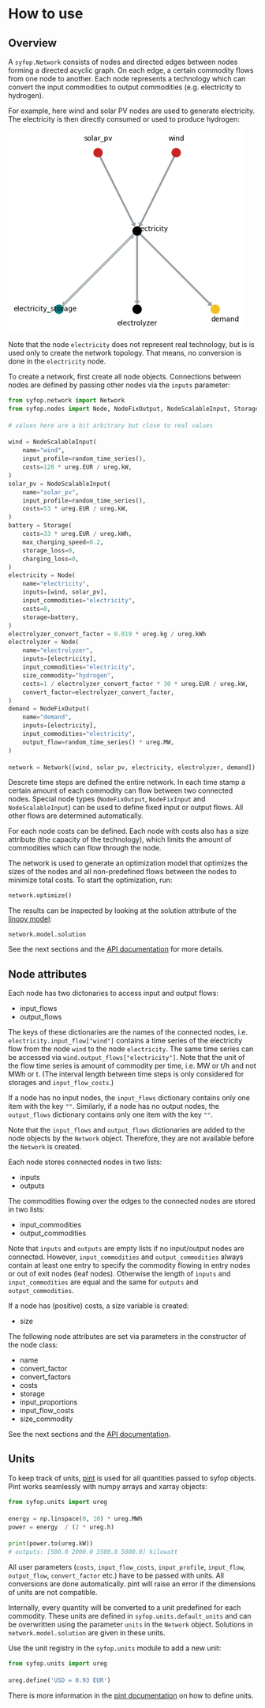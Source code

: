 How to use
==========

Overview
--------

A `syfop.Network` consists of nodes and directed edges between nodes forming a directed acyclic
graph. On each edge, a certain commodity flows from one node to another. Each node represents a
technology which can convert the input commodities to output commodities (e.g. electricity to
hydrogen).

For example, here wind and solar PV nodes are used to generate electricity. The electricity is then
directly consumed or used to produce hydrogen:

![Example network with wind, solar PV and hydrogen](_static/network_wind-solarpv-hydrogen.png)

Note that the node `electricity` does not represent real technology, but is is used only to create
the network topology. That means, no conversion is done in the `electricity` node.

To create a network, first create all node objects. Connections between nodes are defined by
passing other nodes via the `inputs` parameter:

```python
from syfop.network import Network
from syfop.nodes import Node, NodeFixOutput, NodeScalableInput, Storage

# values here are a bit arbitrary but close to real values

wind = NodeScalableInput(
    name="wind",
    input_profile=random_time_series(),
    costs=128 * ureg.EUR / ureg.kW,
)
solar_pv = NodeScalableInput(
    name="solar_pv",
    input_profile=random_time_series(),
    costs=53 * ureg.EUR / ureg.kW,
)
battery = Storage(
    costs=33 * ureg.EUR / ureg.kWh,
    max_charging_speed=0.2,
    storage_loss=0,
    charging_loss=0,
)
electricity = Node(
    name="electricity",
    inputs=[wind, solar_pv],
    input_commodities="electricity",
    costs=0,
    storage=battery,
)
electrolyzer_convert_factor = 0.019 * ureg.kg / ureg.kWh
electrolyzer = Node(
    name="electrolyzer",
    inputs=[electricity],
    input_commodities="electricity",
    size_commodity="hydrogen",
    costs=1 / electrolyzer_convert_factor * 30 * ureg.EUR / ureg.kW,
    convert_factor=electrolyzer_convert_factor,
)
demand = NodeFixOutput(
    name="demand",
    inputs=[electricity],
    input_commodities="electricity",
    output_flow=random_time_series() * ureg.MW,
)

network = Network([wind, solar_pv, electricity, electrolyzer, demand])
```

Descrete time steps are defined the entire network. In each time stamp a certain amount of each
commodity can flow between two connected nodes. Special node types (`NodeFixOutput`, `NodeFixInput`
and `NodeScalableInput`) can be used to define fixed input or output flows. All other flows are
determined automatically.

For each node costs can be defined. Each node with costs also has a size attribute (the capacity of
the technology), which limits the amount of commodities which can flow through the node.

The network is used to generate an optimization model that optimizes the sizes of the nodes and all non-predefined flows between the nodes to minimize total costs. To start the optimization, run:

```python
network.optimize()
```

The results can be inspected by looking at the solution attribute of the [linopy
model](https://linopy.readthedocs.io/en/latest/generated/linopy.model.Model.html):

```
network.model.solution
```

See the next sections and the [API documentation](project:api_reference/index.rst) for more
details.


Node attributes
---------------

Each node has two dictonaries to access input and output flows:

- input_flows
- output_flows

The keys of these dictionaries are the names of the connected nodes, i.e.
`electricity.input_flow["wind"]` contains a time series of the electricity flow from the node
`wind` to the node `electricity`. The same time series can be accessed via
`wind.output_flows["electricity"]`. Note that the unit of the flow time series is amount of
commodity per time, i.e. MW or t/h and not MWh or t. (The interval length between time steps is
only considered for storages and `input_flow_costs`.)

If a node has no input nodes, the `input_flows` dictionary contains only one item with the key
`""`. Similarly, if a node has no output nodes, the `output_flows` dictionary contains only one
item with the key `""`.

Note that the `input_flows` and `output_flows` dictionaries are added to the node objects by the
`Network` object. Therefore, they are not available before the `Network` is created.

Each node stores connected nodes in two lists:

- inputs
- outputs

The commodities flowing over the edges to the connected nodes are stored in two lists:

- input_commodities
- output_commodities

Note that `inputs` and `outputs` are empty lists if no input/output nodes are connected. However,
`input_commodities` and `output_commodities` always contain at least one entry to specify the
commodity flowing in entry nodes or out of exit nodes (leaf nodes). Otherwise the length of
`inputs` and `input_commodities` are equal and the same for `outputs` and `output_commodities`.

If a node has (positive) costs, a size variable is created:

- size

The following node attributes are set via parameters in the constructor of the node class:

- name
- convert_factor
- convert_factors
- costs
- storage
- input_proportions
- input_flow_costs
- size_commodity

See the next sections and the [API documentation](project:api_reference/syfop.node.rst).



Units
-----

To keep track of units, [pint](https://pint.readthedocs.io/) is used for all quantities passed to
syfop objects. Pint works seamlessly with numpy arrays and xarray objects:

```python
from syfop.units import ureg

energy = np.linspace(0, 10) * ureg.MWh
power = energy  / (2 * ureg.h)

print(power.to(ureg.kW))
# outputs: [500.0 2000.0 3500.0 5000.0] kilowatt
```

All user parameters (``costs``, ``input_flow_costs``, ``input_profile``, ``input_flow``,
``output_flow``, ``convert_factor`` etc.) have to be passed with units. All conversions are done
automatically. pint will raise an error if the dimensions of units are not compatible.

Internally, every quantity will be converted to a unit predefined for each commodity. These units
are defined in `syfop.units.default_units` and can be overwritten using the parameter `units` in
the `Network` object. Solutions in `network.model.solution` are given in these units.

Use the unit registry in the `syfop.units` module to add a new unit:

```python
from syfop.units import ureg

ureg.define('USD = 0.93 EUR')
```

There is more information in the [pint
documentation](https://pint.readthedocs.io/en/stable/advanced/defining.html) on how to define
units.
